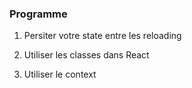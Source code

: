 ### Programme

1. Persiter votre state entre les reloading

2. Utiliser les classes dans React

3. Utiliser le context
